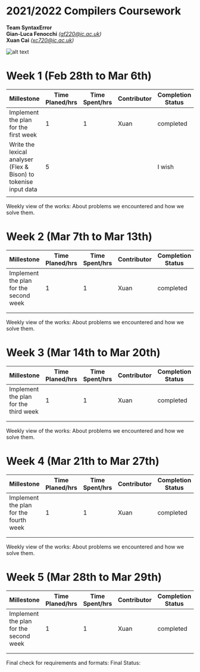 2021/2022 Compilers Coursework
==============================

**Team SyntaxError**  
**Gian-Luca Fenocchi** *(gf220@ic.ac.uk)*  
**Xuan Cai** *(xc720@ic.ac.uk)*

	
![alt text](https://www.cs.purdue.edu/homes/hosking/502/spim/img7.gif?raw=true)


Week 1 (Feb 28th to Mar 6th)
============

| Millestone                            |  Time Planed/hrs | Time Spent/hrs | Contributor | Completion Status |
|---------------------------------------|------------------|----------------|-------------|-------------------|
| Implement the plan for the first week | 1                | 1              | Xuan        | completed         |
| Write the lexical analyser (Flex & Bison) to tokenise input data |         5         |                |             |      I wish             |
|                                       |                  |                |             |                   |

Weekly view of the works:
About problems we encountered and how we solve them.

Week 2 (Mar 7th to Mar 13th)
============

| Millestone                            |  Time Planed/hrs | Time Spent/hrs | Contributor | Completion Status |
|---------------------------------------|------------------|----------------|-------------|-------------------|
| Implement the plan for the second week | 1                | 1              | Xuan        | completed         |
|                                       |                  |                |             |                   |
|                                       |                  |                |             |                   |

Weekly view of the works:
About problems we encountered and how we solve them.

Week 3 (Mar 14th to Mar 20th)
============

| Millestone                            |  Time Planed/hrs | Time Spent/hrs | Contributor | Completion Status |
|---------------------------------------|------------------|----------------|-------------|-------------------|
| Implement the plan for the third week | 1                | 1              | Xuan        | completed         |
|                                       |                  |                |             |                   |
|                                       |                  |                |             |                   |

Weekly view of the works:
About problems we encountered and how we solve them.

Week 4 (Mar 21th to Mar 27th)
============

| Millestone                            |  Time Planed/hrs | Time Spent/hrs | Contributor | Completion Status |
|---------------------------------------|------------------|----------------|-------------|-------------------|
| Implement the plan for the fourth week | 1                | 1              | Xuan        | completed         |
|                                       |                  |                |             |                   |
|                                       |                  |                |             |                   |

Weekly view of the works:
About problems we encountered and how we solve them.

Week 5 (Mar 28th to Mar 29th)
============

| Millestone                            |  Time Planed/hrs | Time Spent/hrs | Contributor | Completion Status |
|---------------------------------------|------------------|----------------|-------------|-------------------|
| Implement the plan for the second week | 1                | 1              | Xuan        | completed         |
|                                       |                  |                |             |                   |
|                                       |                  |                |             |                   |

Final check for requirements and formats:
Final Status:
